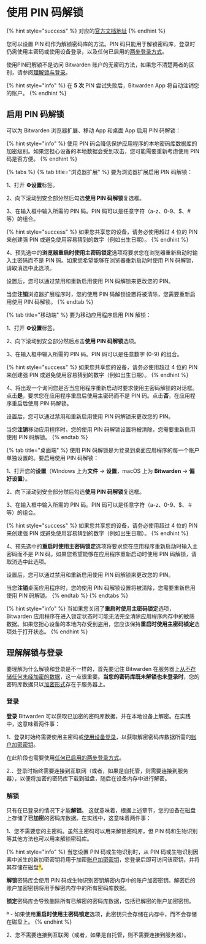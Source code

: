 # 使用 PIN 码解锁

{% hint style="success" %}
对应的[官方文档地址](https://bitwarden.com/help/article/unlock-with-pin/)
{% endhint %}

您可以设置 PIN 码作为解锁密码库的方法。PIN 码只能用于解锁密码库，登录时仍需使用主密码或使用设备登录，以及任何已启用的[两步登录方式](../../two-step-login/setup-two-step-login/two-step-login-methods.md)。

使用PIN码解锁不是访问 Bitwarden 账户的无密码方法，如果您不清楚两者的区别，请参阅[理解锁与登录](unlock-with-pin.md#understanding-unlock-vs-log-in)。

{% hint style="info" %}
在 **5 次** PIN 尝试失败后，Bitwarden App 将自动注销您的账户。
{% endhint %}

## 启用 PIN 码解锁 <a href="#enable-unlock-with-pin" id="enable-unlock-with-pin"></a>

可以为 Bitwarden 浏览器扩展、移动 App 和桌面 App 启用 PIN 码解锁：

{% hint style="info" %}
使用 PIN 码会降低保护应用程序的本地密码库数据库的加密级别。如果您担心设备的本地数据会受到攻击，您可能需要重新考虑使用 PIN 码是否方便。
{% endhint %}

{% tabs %}
{% tab title="浏览器扩展" %}
要为浏览器扩展启用 PIN 码解锁：

1、打开 **⚙️设置**标签。

2、向下滚动到安全部分然后勾选**使用 PIN 码解锁**复选框。

3、在输入框中输入所需的 PIN 码。PIN 码可以是任意字符（a-z、0-9、$、# 等）的组合。

{% hint style="success" %}
如果您共享您的设备，请务必使用超过 4 位的 PIN 来创建强 PIN 或避免使用容易猜到的数字（例如出生日期）。
{% endhint %}

4、预先选中的**浏览器重启时使用主密码锁定**选项将要求您在浏览器重新启动时输入主密码而不是 PIN 码。如果您希望能够在浏览器重新启动时使用 PIN 码解锁，请取消选中此选项。

设置后，您可以通过禁用和重新启用使用 PIN 码解锁来更改您的 PIN。

当您**注销**浏览器扩展程序时，您的使用 PIN 码解锁设置将被清除，您需要重新启用使用 PIN 码解锁。
{% endtab %}

{% tab title="移动端" %}
要为移动应用程序启用 PIN 解锁：

1、打开 **⚙️设置**标签。

2、向下滚动到安全部分然后点击**使用 PIN 码解锁**选项。

3、在输入框中输入所需的 PIN 码。PIN 码可以是任意数字 (0-9) 的组合。

{% hint style="success" %}
如果您共享您的设备，请务必使用超过 4 位的 PIN 来创建强 PIN 或避免使用容易猜到的数字（例如出生日期）。
{% endhint %}

4、将出现一个询问您是否当应用程序重新启动时要求使用主密码解锁的对话框。点击**是**，要求您在应用程序重启后使用主密码而不是 PIN 码。点击**否**，在应用程序重启后使用 PIN 码解锁。

设置后，您可以通过禁用和重新启用使用 PIN 码解锁来更改您的 PIN。

当您**注销**移动应用程序时，您的使用 PIN 码解锁设置将被清除，您需要重新启用使用 PIN 码解锁。
{% endtab %}

{% tab title="桌面端" %}
使用 PIN 码解锁是为登录到桌面应用程序的每一个账户单独设置的。要启用使用 PIN 码解锁：

1、打开您的**设置**（WIndows 上为**文件** → **设置**，macOS 上为 **Bitwarden** → **偏好设置**）。

2、向下滚动到安全部分然后勾选**使用 PIN 码解锁**复选框。

3、在输入框中输入所需的 PIN 码。PIN 码可以是任意字符（a-z、0-9、$、＃ 等）的组合。

{% hint style="success" %}
如果您共享您的设备，请务必使用超过 4 位的 PIN 来创建强 PIN 或避免使用容易猜到的数字（例如出生日期）。
{% endhint %}

4、预先选中的**重启时使用主密码锁定**选项将要求您在应用程序重新启动时输入主密码而不是 PIN 码。如果您希望能够在应用程序重新启动时使用 PIN 码解锁，请取消选中此选项。

设置后，您可以通过禁用和重新启用使用 PIN 码解锁来更改您的 PIN。

当您**注销**桌面应用程序时，您的使用 PIN 码解锁设置将被清除，您需要重新启用使用 PIN 码解锁。
{% endtab %}
{% endtabs %}

{% hint style="info" %}
当如果您关闭了**重启时使用主密码锁定**选项，Bitwarden 应用程序在进入锁定状态时可能无法完全清除应用程序内存中的敏感数据。如果您担心设备的本地内存受到盗用，您应该保持**重启时使用主密码锁定**选项处于打开状态。
{% endhint %}

## 理解解锁与登录 <a href="#understanding-unlock-vs-log-in" id="understanding-unlock-vs-log-in"></a>

要理解为什么解锁和登录是不一样的，首先要记住 Bitwarden 在服务器上[从不存储任何未经加密的数据](../../../security/vault-data.md)，这一点很重要。**当您的密码库既未解锁也未登录时**，您的密码库数据只以[加密形式](../../../security/encryption.md)存在于服务器上。

### 登录 <a href="#logging-in" id="logging-in"></a>

**登录** Bitwarden 可以获取已加密的密码库数据，并在本地设备上解密。在实践中，这意味着两件事：

1、登录时始终需要使用主密码或[使用设备登录](../more-log-in-options/log-in-with-device.md)，以获取解密密码库数据所需的[账户加密密钥](../../../security/account-encryption-key.md)。

在此阶段也需要使用[任何已启用的两步登录方式](../../two-step-login/setup-two-step-login/two-step-login-methods.md)。

2.、登录时始终需要连接到互联网（或者，如果是自托管，则需要连接到服务器），以便将加密的密码库下载到磁盘，随后在设备内存中进行解密。

### 解锁 <a href="#unlocking" id="unlocking"></a>

只有在已登录的情况下才能**解锁**。 这就意味着，根据上述章节，您的设备在磁盘上存储了**已加密**的密码库数据。在实践中，这意味着两件事：

1、您不需要您的主密码。虽然主密码可以用来解锁密码库，但 PIN 码和生物识别等其他方法也可以用来解锁密码库。

{% hint style="info" %}
当您设置 PIN 码或生物识别时，从 PIN 码或生物识别因素中派生的新加密密钥将用于加密[账户加密密钥](../../../security/account-encryption-key.md)，您登录后即可访问该密钥，并将其存储在磁盘<mark style="color:red;">ª</mark>。

**解锁**密码库会使用 PIN 码或生物识别密钥解密内存中的账户加密密钥。解密后的账户加密密钥将用于解密内存中的所有密码库数据。

**锁定**密码库会导致删除所有已解密的密码库数据，包括已解密的账户加密密钥。

ª - 如果使用**重启时使用主密码锁定**选项，此密钥只会存储在内存中，而不会存储在磁盘上。
{% endhint %}

2、您不需要连接到互联网（或者，如果是自托管，则不需要连接到服务器）。

